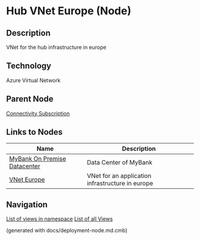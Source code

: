 # Hub VNet Europe (Node)
## Description
VNet for the hub infrastructure in europe

## Technology
Azure Virtual Network

## Parent Node
[Connectivity Subscription](../../../mybank/it-management/azure/connectivity-subscription.md)
## Links to Nodes
Name | Description
---|---
[MyBank On Premise Datacenter](../../../mybank/it-management/onprem/data-center-europe.md) | Data Center of MyBank
[VNet Europe](../../../mybank/it-management/azure/alz1-vnet-europe.md) | VNet for an application infrastructure in europe


## Navigation
[List of views in namespace](./views-in-namespace.md)
[List of all Views](../../../views.md)

(generated with docs/deployment-node.md.cmb)
